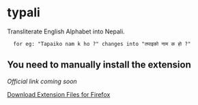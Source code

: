 # typali

Transliterate English Alphabet into Nepali.

      for eg: "Tapaiko nam k ho ?" changes into "तपाइको नाम क हो ?"
      

## You need to manually install the extension
*Official link coming soon* 

[Download Extension Files for Firefox](https://github.com/MinSomai/typali---Firefox-Extension)